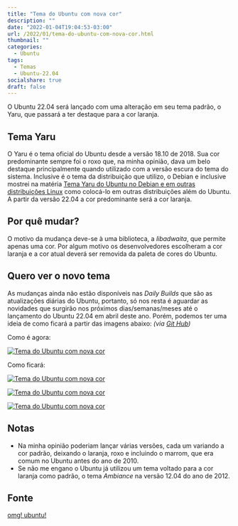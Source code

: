 ```yaml
---
title: "Tema do Ubuntu com nova cor"
description: ""
date: "2022-01-04T19:04:53-03:00"
url: /2022/01/tema-do-ubuntu-com-nova-cor.html
thumbnail: ""
categories:
  - Ubuntu
tags:
  - Temas
  - Ubuntu-22.04
socialshare: true
draft: false
---
```

O Ubuntu 22.04 será lançado com uma alteração em seu tema padrão, o Yaru, que passará a ter destaque para a cor laranja.

<!--more-->

## Tema Yaru

O Yaru é o tema oficial do Ubuntu desde a versão 18.10 de 2018. Sua cor predominante sempre foi o roxo que, na minha opinião, dava um belo destaque principalmente quando utilizado com a versão escura do tema do sistema. Inclusive é o tema da distribuição que utilizo, o Debian e inclusive mostrei na matéria <a href="https://info.wsouza.com.br/2020/03/tema-yaru-do-ubuntu-no-debian-e-em-outras-distribuicoes-linux.html" target="_blank">Tema Yaru do Ubuntu no Debian e em outras distribuições Linux</a> como colocá-lo em outras distribuições além do Ubuntu. A partir da versão 22.04 a cor predominante será a cor laranja.

## Por quê mudar?

O motivo da mudança deve-se à uma biblioteca, a _libadwaita_, que permite apenas uma cor. Por algum motivo os desenvolvedores escolheram a cor laranja e a cor atual deverá ser removida da paleta de cores do Ubuntu.

## Quero ver o novo tema

As mudanças ainda não estão disponíveis nas _Daily Builds_ que são as atualizações diárias do Ubuntu, portanto, só nos resta é aguardar as novidades que surgirão nos próximos dias/semanas/meses até o lançamento do Ubuntu 22.04 em abril deste ano. Porém, podemos ter uma ideia de como ficará a partir das imagens abaixo: _(via_ <a href="https://github.com/ubuntu/yaru/pull/3264" target="_blank">_Git Hub_</a>_)_

Como é agora:

[![Tema do Ubuntu com nova cor](https://blogger.googleusercontent.com/img/a/AVvXsEiK-DjPSQg8KpDJs9BZZKBb9jzg66SkIiTR_yvz3WCKQLo-wzrSHVPoGBIx_B17gzHXn64PqH3kjx5DmZU6rPWPnVFaA9xcwmH2UfeAMCYDXve7yXf0WMYp6KE-mWhT7vs5rq5B49J_Z6LYehaSyvklwIGpUzg4fObSyKwx68VoR-HjF3nRUrxjRxnDNg "Tema do Ubuntu com nova cor")](https://blogger.googleusercontent.com/img/a/AVvXsEiK-DjPSQg8KpDJs9BZZKBb9jzg66SkIiTR_yvz3WCKQLo-wzrSHVPoGBIx_B17gzHXn64PqH3kjx5DmZU6rPWPnVFaA9xcwmH2UfeAMCYDXve7yXf0WMYp6KE-mWhT7vs5rq5B49J_Z6LYehaSyvklwIGpUzg4fObSyKwx68VoR-HjF3nRUrxjRxnDNg)

Como ficará:

[![Tema do Ubuntu com nova cor](https://blogger.googleusercontent.com/img/a/AVvXsEgpVrTMEnnET3p4TqRn_oyT1R6Vbv2Xs3zKqqaIzxkDh4EH33lxZynEdpIas48zM0Clw9nPnXQEXITb7QbIJME-upPViq0mMmt8tZ1qFYmJV0muI4kMoDkDN6juaZAjSaqi6gSwc00qDGdDK9hV8KxCoEr56G4wxE9RLLvV0Ajm8FdWHPa2IDI56kE9vQ "Tema do Ubuntu com nova cor")](https://blogger.googleusercontent.com/img/a/AVvXsEgpVrTMEnnET3p4TqRn_oyT1R6Vbv2Xs3zKqqaIzxkDh4EH33lxZynEdpIas48zM0Clw9nPnXQEXITb7QbIJME-upPViq0mMmt8tZ1qFYmJV0muI4kMoDkDN6juaZAjSaqi6gSwc00qDGdDK9hV8KxCoEr56G4wxE9RLLvV0Ajm8FdWHPa2IDI56kE9vQ)

[![Tema do Ubuntu com nova cor](https://blogger.googleusercontent.com/img/a/AVvXsEgUbE-p4zaohwpcMc_7CHXfpkwbTIf5zW2uvC5eMQL-jMLvTW-ahiySmRnqaoRyXJoaJd6xYiT17wx8sktcCYoNAWihZ17AOt6In4tAMMyaCgtqob9HTZF56c8X_id-ul390pqs3iXUCBpFpymQtV3w1NQs_7MXgrANt427JNT8MmNF1mJPeszQ0ZferA "Tema do Ubuntu com nova cor")](https://blogger.googleusercontent.com/img/a/AVvXsEgUbE-p4zaohwpcMc_7CHXfpkwbTIf5zW2uvC5eMQL-jMLvTW-ahiySmRnqaoRyXJoaJd6xYiT17wx8sktcCYoNAWihZ17AOt6In4tAMMyaCgtqob9HTZF56c8X_id-ul390pqs3iXUCBpFpymQtV3w1NQs_7MXgrANt427JNT8MmNF1mJPeszQ0ZferA)

[![Tema do Ubuntu com nova cor](https://blogger.googleusercontent.com/img/a/AVvXsEi-SVYSVHgguZ_KR_p_WHPE5pFE76ZZiH1nJTL4suVrWzIwQfod0HJnKQ80ide1dG36DPassoPoXTvyOrdbvr-xP-xc3NBIm_h3Gg3FSCuM10TVj2bi6ug8gB_sxE-2lF_fZWWmk4UvXwo1SYMuLePhKjtu0-Mg-rbFgLY78E8JcI53zvCvM6pIarB-bQ "Tema do Ubuntu com nova cor")](https://blogger.googleusercontent.com/img/a/AVvXsEi-SVYSVHgguZ_KR_p_WHPE5pFE76ZZiH1nJTL4suVrWzIwQfod0HJnKQ80ide1dG36DPassoPoXTvyOrdbvr-xP-xc3NBIm_h3Gg3FSCuM10TVj2bi6ug8gB_sxE-2lF_fZWWmk4UvXwo1SYMuLePhKjtu0-Mg-rbFgLY78E8JcI53zvCvM6pIarB-bQ)

## Notas

* Na minha opinião poderiam lançar várias versões, cada um variando a cor padrão, deixando o laranja, roxo e incluindo o marrom, que era comum no Ubuntu antes do ano de 2010.
* Se não me engano o Ubuntu já utilizou um tema voltado para a cor laranja como padrão, o tema _Ambiance_ na versão 12.04 do ano de 2012.


## Fonte

<a href="https://www.omgubuntu.co.uk/2021/12/ubuntu-22-04-yaru-theme-orange-refresh" target="_blank">omg! ubuntu!</a>

